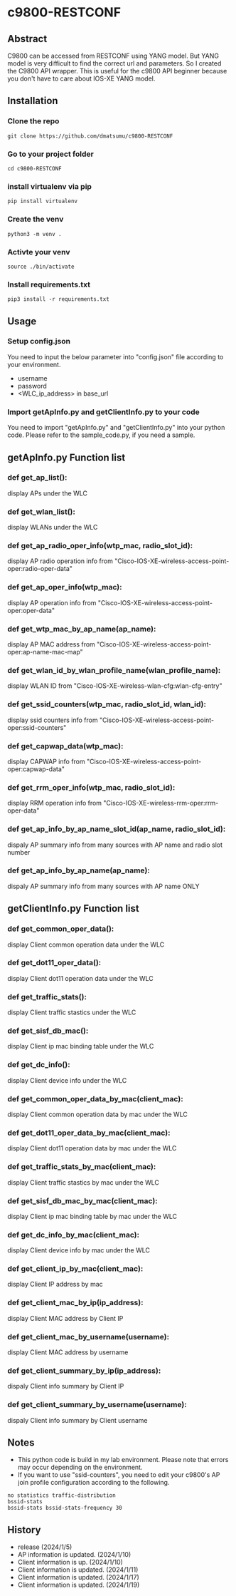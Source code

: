 # c9800-RESTCONF

## Abstract

C9800 can be accessed from RESTCONF using YANG model. But YANG model is very difficult to find the correct url and parameters. So I created the C9800 API wrapper. This is useful for the c9800 API beginner because you don't have to care about IOS-XE YANG model.

## Installation 
### Clone the repo

```
git clone https://github.com/dmatsumu/c9800-RESTCONF
```

### Go to your project folder

```
cd c9800-RESTCONF
```

### install virtualenv via pip

```
pip install virtualenv
```

### Create the venv

```
python3 -m venv .
```

### Activte your venv

```
source ./bin/activate
```

### Install requirements.txt

```
pip3 install -r requirements.txt
```

## Usage
### Setup config.json
You need to input the below parameter into "config.json" file according to your environment.
- username
- password
- <WLC_ip_address> in base_url

### Import getApInfo.py and getClientInfo.py to your code
You need to import "getApInfo.py" and "getClientInfo.py" into your python code. Please refer to the sample_code.py, if you need a sample.

## getApInfo.py Function list

### def get_ap_list():
display APs under the WLC

### def get_wlan_list():
display WLANs under the WLC

### def get_ap_radio_oper_info(wtp_mac, radio_slot_id):
display AP radio operation info from "Cisco-IOS-XE-wireless-access-point-oper:radio-oper-data"

### def get_ap_oper_info(wtp_mac):
display AP operation info from "Cisco-IOS-XE-wireless-access-point-oper:oper-data"

### def get_wtp_mac_by_ap_name(ap_name):
display AP MAC address from "Cisco-IOS-XE-wireless-access-point-oper:ap-name-mac-map"

### def get_wlan_id_by_wlan_profile_name(wlan_profile_name):
display WLAN ID from "Cisco-IOS-XE-wireless-wlan-cfg:wlan-cfg-entry"

### def get_ssid_counters(wtp_mac, radio_slot_id, wlan_id):
display ssid counters info from "Cisco-IOS-XE-wireless-access-point-oper:ssid-counters"

### def get_capwap_data(wtp_mac):
display CAPWAP info from "Cisco-IOS-XE-wireless-access-point-oper:capwap-data"

### def get_rrm_oper_info(wtp_mac, radio_slot_id):
display RRM operation info from "Cisco-IOS-XE-wireless-rrm-oper:rrm-oper-data"

### def get_ap_info_by_ap_name_slot_id(ap_name, radio_slot_id):
dispaly AP summary info from many sources with AP name and radio slot number

### def get_ap_info_by_ap_name(ap_name):
dispaly AP summary info from many sources with AP name ONLY

## getClientInfo.py Function list

### def get_common_oper_data():
display Client common operation data under the WLC

### def get_dot11_oper_data():
display Client dot11 operation data under the WLC

### def get_traffic_stats():
display Client traffic stastics under the WLC

### def get_sisf_db_mac():
display Client ip mac binding table under the WLC

### def get_dc_info():
display Client device info under the WLC

### def get_common_oper_data_by_mac(client_mac):
display Client common operation data by mac under the WLC

### def get_dot11_oper_data_by_mac(client_mac):
display Client dot11 operation data by mac under the WLC

### def get_traffic_stats_by_mac(client_mac):
display Client traffic stastics by mac under the WLC

### def get_sisf_db_mac_by_mac(client_mac):
display Client ip mac binding table by mac under the WLC

### def get_dc_info_by_mac(client_mac):
display Client device info by mac under the WLC

### def get_client_ip_by_mac(client_mac):
display Client IP address by mac

### def get_client_mac_by_ip(ip_address):
display Client MAC address by Client IP

### def get_client_mac_by_username(username):
display Client MAC address by username

### def get_client_summary_by_ip(ip_address):
dispaly Client info summary by Client IP

### def get_client_summary_by_username(username):
dispaly Client info summary by Client username

## Notes
- This python code is build in my lab environment. Please note that errors may occur depending on the environment.
- If you want to use "ssid-counters", you need to edit your c9800's AP join profile configuration according to the following.

```
no statistics traffic-distribution
bssid-stats
bssid-stats bssid-stats-frequency 30
```

## History
- release (2024/1/5)
- AP information is updated. (2024/1/10)
- Client information is up. (2024/1/10)
- Client information is updated. (2024/1/11)
- Client information is updated. (2024/1/17)
- Client information is updated. (2024/1/19)
